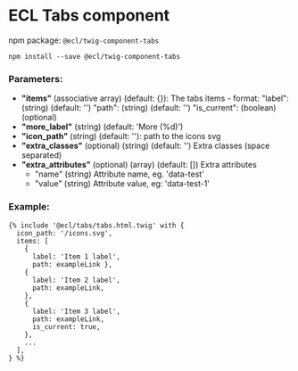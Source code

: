 # ECL Tabs component

npm package: `@ecl/twig-component-tabs`

```shell
npm install --save @ecl/twig-component-tabs
```

### Parameters:

- **"items"** (associative array) (default: {}): The tabs items - format:
  "label": (string) (default: '')
  "path": (string) (default: '')
  "is_current": (boolean) (optional)
- **"more_label"** (string) (default: 'More (%d)')
- **"icon_path"** (string) (default: ''): path to the icons svg
- **"extra_classes"** (optional) (string) (default: '') Extra classes (space separated)
- **"extra_attributes"** (optional) (array) (default: []) Extra attributes
  - "name" (string) Attribute name, eg. 'data-test'
  - "value" (string) Attribute value, eg: 'data-test-1'

### Example:

<!-- prettier-ignore -->
```twig
{% include '@ecl/tabs/tabs.html.twig' with { 
  icon_path: '/icons.svg', 
  items: [ 
    { 
      label: 'Item 1 label', 
      path: exampleLink }, 
    { 
      label: 'Item 2 label', 
      path: exampleLink, 
    }, 
    { 
      label: 'Item 3 label', 
      path: exampleLink, 
      is_current: true, 
    }, 
    ... 
  ], 
} %}
```
